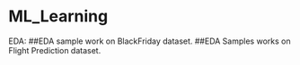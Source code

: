 # ML_Learning
EDA:
  ##EDA sample work on BlackFriday dataset.
  ##EDA Samples works on Flight Prediction dataset.
